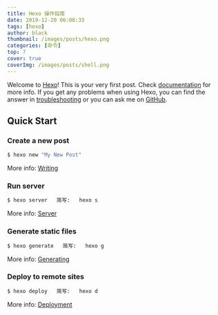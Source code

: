 ```yaml
---
title: Hexo 操作指南
date: 2019-12-20 06:08:33
tags: [hexo]
author: black
thumbnail: /images/posts/hexo.png
categories: [命令]
top: 7
cover: true
coverImg: /images/posts/shell.png
---
```



Welcome to [Hexo](https://hexo.io/)! This is your very first post. Check [documentation](https://hexo.io/docs/) for more info. If you get any problems when using Hexo, you can find the answer in [troubleshooting](https://hexo.io/docs/troubleshooting.html) or you can ask me on [GitHub](https://github.com/hexojs/hexo/issues).

<!--more-->

## Quick Start

### Create a new post

``` bash
$ hexo new "My New Post"
```

More info: [Writing](https://hexo.io/docs/writing.html)

### Run server

``` bash
$ hexo server   简写:   hexo s
```

More info: [Server](https://hexo.io/docs/server.html)

### Generate static files

``` bash
$ hexo generate   简写:   hexo g
```

More info: [Generating](https://hexo.io/docs/generating.html)

### Deploy to remote sites

``` bash
$ hexo deploy   简写:   hexo d
```

More info: [Deployment](https://hexo.io/docs/one-command-deployment.html)
